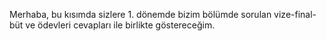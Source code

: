 
Merhaba, bu kısımda sizlere 1. dönemde bizim bölümde sorulan vize-final-büt ve ödevleri cevapları ile birlikte göstereceğim. 
